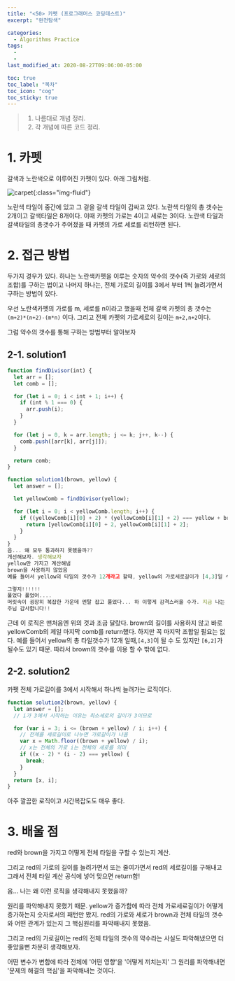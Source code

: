 ```yaml
---
title: "<50> 카펫 (프로그래머스 코딩테스트)"
excerpt: "완전탐색"

categories:
  - Algorithms Practice
tags:
  -
  -
last_modified_at: 2020-08-27T09:06:00-05:00

toc: true
toc_label: "목차"
toc_icon: "cog"
toc_sticky: true
---
```


> 1. 나름대로 개념 정리.
> 2. 각 개념에 따른 코드 정리.

# 1. 카펫

갈색과 노란색으로 이루어진 카펫이 있다. 아래 그림처럼.

![carpet](https://yeonghunko.github.io/assets/img/algorithms/carpet.png){:class="img-fluid"}

노란색 타일이 중간에 있고 그 겉을 갈색 타일이 감싸고 있다. 노란색 타일의 총 갯수는 2개이고 갈색타일은 8개이다. 이때 카펫의 가로는 4이고 세로는 3이다. 노란색 타일과 갈색타일의 총갯수가 주어졌을 때 카펫의 가로 세로를 리턴하면 된다.

# 2. 접근 방법

두가지 경우가 있다. 하나는 노란색카펫을 이루는 숫자의 약수의 갯수(즉 가로와 세로의 조합)를 구하는 법이고 나머지 하나는, 전체 가로의 길이를 3에서 부터 1씩 늘려가면서 구하는 방법이 있다.

우선 노란색카펫의 가로를 m, 세로를 n이라고 했을때 전체 갈색 카펫의 총 갯수는 `(m+2)*(n+2)-(m*n)` 이다. 그리고 전체 카펫의 가로세로의 길이는 `m+2,n+2`이다.

그럼 약수의 갯수를 통해 구하는 방법부터 알아보자

## 2-1. solution1

```javascript
function findDivisor(int) {
  let arr = [];
  let comb = [];

  for (let i = 0; i < int + 1; i++) {
    if (int % 1 === 0) {
      arr.push(i);
    }
  }

  for (let j = 0, k = arr.length; j <= k; j++, k--) {
    comb.push([arr[k], arr[j]]);
  }

  return comb;
}

function solution1(brown, yellow) {
  let answer = [];

  let yellowComb = findDivisor(yellow);

  for (let i = 0; i < yellowComb.length; i++) {
    if ((yellowComb[i][0] + 2) * (yellowComb[i][1] + 2) === yellow + brown) {
      return [yellowComb[i][0] + 2, yellowComb[i][1] + 2];
    }
  }
}
음... 왜 모두 통과하지 못했을까??
개선해보자. 생각해보자
yellow만 가지고 계산해냄
brown을 사용하지 않았음
예를 들어서 yellow의 타일의 갯수가 12개라고 할때, yellow의 가로세로길이가 [4,3]일 수 도 있지만 [6,2]일 수 도 있잖아.

그렇지!!!!!!
풀었다 풀었어....
머릿속이 굉장히 복잡한 가운데 멘탈 잡고 풀었다... 하 이렇게 감격스러울 수가. 지금 나는 지금 상태로 충분히 만족하다 정말....
주님 감사합니다!!
```

근데 이 로직은 맨처음엔 위의 것과 조금 달랐다. brown의 길이를 사용하지 않고 바로 yellowComb의 제일 마지막 comb를 return했다. 하지만 꼭 마지막 조합일 필요는 없다. 예를 들어서 yellow의 총 타일갯수가 12개 일때,`[4,3]`이 될 수 도 있지만 `[6,2]`가 될수도 있기 때문. 따라서 brown의 갯수를 이용 할 수 밖에 없다.

## 2-2. solution2

카펫 전체 가로길이를 3에서 시작해서 하나씩 늘려가는 로직이다.

```javascript
function solution2(brown, yellow) {
  let answer = [];
  // i가 3에서 시작하는 이유는 최소세로의 길이가 3이므로

  for (var i = 3; i <= (brown + yellow) / i; i++) {
    // 전체를 세로길이로 나누면 가로갈이가 나옴
    var x = Math.floor((brown + yellow) / i);
    // x는 전체의 가로 i는 전체의 세로를 의미
    if ((x - 2) * (i - 2) === yellow) {
      break;
    }
  }
  return [x, i];
}
```

아주 깔끔한 로직이고 시간복잡도도 매우 좋다.

# 3. 배울 점

red와 brown을 가지고 어떻게 전체 타일을 구할 수 있는지 계산.

그리고 red의 가로의 길이를 늘려가면서 또는 줄여가면서 red의 세로길이를 구해내고 그래서 전체 타일 계산 공식에 넣어 맞으면 return함!

음... 나는 왜 이런 로직을 생각해내지 못했을까?

원리를 파악해내지 못했기 때문. yellow가 증가함에 따라 전체 가로세로길이가 어떻게 증가하는지 숫자로서의 패턴만 봤지. red의 가로와 세로가 brown과 전체 타일의 갯수와 어떤 관계가 있는지 그 핵심원리를 파악해내지 못했음.

그리고 red의 가로길이는 red의 전체 타일의 갯수의 약수라는 사실도 파악해냈으면 더 좋았을뻔
차분히 생각해보자.

어떤 변수가 변함에 따라 전체에 '어떤 영향'을 '어떻게 끼치는지' 그 원리를 파악해내면 '문제의 해결의 핵심'을 파악해내는 것이다.
